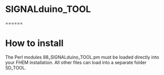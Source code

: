 # SIGNALduino_TOOL
======

How to install
======
The Perl modules 88_SIGNALduino_TOOL.pm must be loaded directly into your FHEM installation.
All other files can load into a separate folder SD_TOOL.
